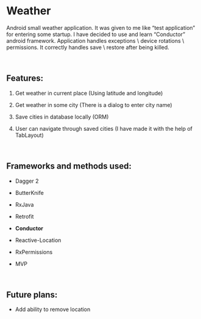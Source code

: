  

Weather
=======

Android small weather application. It was given to me like “test application”
for entering some startup. I have decided to use and learn “Conductor” android
framework. Application handles exceptions \\ device rotations \\ permissions. It
correctly handles save \\ restore after being killed.

 

Features:
---------

1.  Get weather in current place (Using latitude and longitude)

2.  Get weather in some city (There is a dialog to enter city name)

3.  Save cities in database locally (ORM)

4.  User can navigate through saved cities (I have made it with the help of
    TabLayout)

 

Frameworks and methods used:
----------------------------

-   Dagger 2

-   ButterKnife

-   RxJava

-   Retrofit

-   **Conductor**

-   Reactive-Location

-   RxPermissions

-   MVP

 

Future plans:
-------------

-   Add ability to remove location

 
